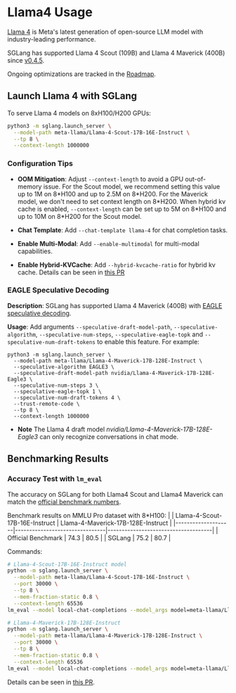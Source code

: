 # Llama4 Usage

[Llama 4](https://github.com/meta-llama/llama-models/blob/main/models/llama4/MODEL_CARD.md) is Meta's latest generation of open-source LLM model with industry-leading performance.

SGLang has supported Llama 4 Scout (109B) and Llama 4 Maverick (400B) since [v0.4.5](https://github.com/sgl-project/sglang/releases/tag/v0.4.5).

Ongoing optimizations are tracked in the [Roadmap](https://github.com/sgl-project/sglang/issues/5118).

## Launch Llama 4 with SGLang

To serve Llama 4 models on 8xH100/H200 GPUs:

```bash
python3 -m sglang.launch_server \
  --model-path meta-llama/Llama-4-Scout-17B-16E-Instruct \
  --tp 8 \
  --context-length 1000000
```

### Configuration Tips

- **OOM Mitigation**: Adjust `--context-length` to avoid a GPU out-of-memory issue. For the Scout model, we recommend setting this value up to 1M on 8\*H100 and up to 2.5M on 8\*H200. For the Maverick model, we don't need to set context length on 8\*H200. When hybrid kv cache is enabled, `--context-length` can be set up to 5M on 8\*H100 and up to 10M on 8\*H200 for the Scout model.

- **Chat Template**: Add `--chat-template llama-4` for chat completion tasks.
- **Enable Multi-Modal**: Add `--enable-multimodal` for multi-modal capabilities.
- **Enable Hybrid-KVCache**: Add `--hybrid-kvcache-ratio` for hybrid kv cache. Details can be seen in [this PR](https://github.com/sgl-project/sglang/pull/6563)


### EAGLE Speculative Decoding
**Description**: SGLang has supported Llama 4 Maverick (400B) with [EAGLE speculative decoding](https://docs.sglang.ai/backend/speculative_decoding.html#EAGLE-Decoding).

**Usage**:
Add arguments `--speculative-draft-model-path`, `--speculative-algorithm`, `--speculative-num-steps`, `--speculative-eagle-topk` and `--speculative-num-draft-tokens` to enable this feature. For example:
```
python3 -m sglang.launch_server \
  --model-path meta-llama/Llama-4-Maverick-17B-128E-Instruct \
  --speculative-algorithm EAGLE3 \
  --speculative-draft-model-path nvidia/Llama-4-Maverick-17B-128E-Eagle3 \
  --speculative-num-steps 3 \
  --speculative-eagle-topk 1 \
  --speculative-num-draft-tokens 4 \
  --trust-remote-code \
  --tp 8 \
  --context-length 1000000
```

- **Note** The Llama 4 draft model *nvidia/Llama-4-Maverick-17B-128E-Eagle3* can only recognize conversations in chat mode.

## Benchmarking Results

### Accuracy Test with `lm_eval`

The accuracy on SGLang for both Llama4 Scout and Llama4 Maverick can match the [official benchmark numbers](https://ai.meta.com/blog/llama-4-multimodal-intelligence/).

Benchmark results on MMLU Pro dataset with 8*H100:
|                    | Llama-4-Scout-17B-16E-Instruct | Llama-4-Maverick-17B-128E-Instruct  |
|--------------------|--------------------------------|-------------------------------------|
| Official Benchmark | 74.3                           | 80.5                                |
| SGLang             | 75.2                           | 80.7                                |

Commands:

```bash
# Llama-4-Scout-17B-16E-Instruct model
python -m sglang.launch_server \
  --model-path meta-llama/Llama-4-Scout-17B-16E-Instruct \
  --port 30000 \
  --tp 8 \
  --mem-fraction-static 0.8 \
  --context-length 65536
lm_eval --model local-chat-completions --model_args model=meta-llama/Llama-4-Scout-17B-16E-Instruct,base_url=http://localhost:30000/v1/chat/completions,num_concurrent=128,timeout=999999,max_gen_toks=2048 --tasks mmlu_pro --batch_size 128 --apply_chat_template --num_fewshot 0

# Llama-4-Maverick-17B-128E-Instruct
python -m sglang.launch_server \
  --model-path meta-llama/Llama-4-Maverick-17B-128E-Instruct \
  --port 30000 \
  --tp 8 \
  --mem-fraction-static 0.8 \
  --context-length 65536
lm_eval --model local-chat-completions --model_args model=meta-llama/Llama-4-Maverick-17B-128E-Instruct,base_url=http://localhost:30000/v1/chat/completions,num_concurrent=128,timeout=999999,max_gen_toks=2048 --tasks mmlu_pro --batch_size 128 --apply_chat_template --num_fewshot 0
```

Details can be seen in [this PR](https://github.com/sgl-project/sglang/pull/5092).
